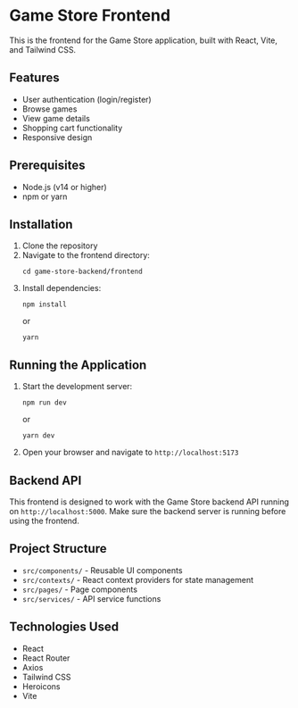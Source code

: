 # Game Store Frontend

This is the frontend for the Game Store application, built with React, Vite, and Tailwind CSS.

## Features

- User authentication (login/register)
- Browse games
- View game details
- Shopping cart functionality
- Responsive design

## Prerequisites

- Node.js (v14 or higher)
- npm or yarn

## Installation

1. Clone the repository
2. Navigate to the frontend directory:
   ```
   cd game-store-backend/frontend
   ```
3. Install dependencies:
   ```
   npm install
   ```
   or
   ```
   yarn
   ```

## Running the Application

1. Start the development server:
   ```
   npm run dev
   ```
   or
   ```
   yarn dev
   ```

2. Open your browser and navigate to `http://localhost:5173`

## Backend API

This frontend is designed to work with the Game Store backend API running on `http://localhost:5000`. Make sure the backend server is running before using the frontend.

## Project Structure

- `src/components/` - Reusable UI components
- `src/contexts/` - React context providers for state management
- `src/pages/` - Page components
- `src/services/` - API service functions

## Technologies Used

- React
- React Router
- Axios
- Tailwind CSS
- Heroicons
- Vite
